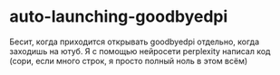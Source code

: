 # auto-launching-goodbyedpi
Бесит, когда приходится открывать goodbyedpi отдельно, когда заходишь на ютуб. Я с помощью нейросети perplexity написал код (сори, если много строк, я просто полный ноль в этом всём)
